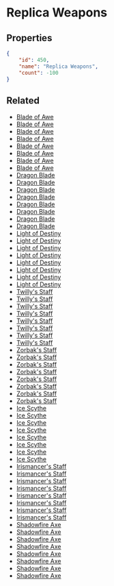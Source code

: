 # Replica Weapons

<no description available>

## Properties

```json
{
    "id": 450,
    "name": "Replica Weapons",
    "count": -100
}
```

## Related

- [Blade of Awe](../items/14290-blade-of-awe.md)
- [Blade of Awe](../items/14291-blade-of-awe.md)
- [Blade of Awe](../items/14292-blade-of-awe.md)
- [Blade of Awe](../items/14293-blade-of-awe.md)
- [Blade of Awe](../items/14294-blade-of-awe.md)
- [Blade of Awe](../items/14295-blade-of-awe.md)
- [Blade of Awe](../items/14296-blade-of-awe.md)
- [Blade of Awe](../items/14297-blade-of-awe.md)
- [Dragon Blade](../items/14298-dragon-blade.md)
- [Dragon Blade](../items/14299-dragon-blade.md)
- [Dragon Blade](../items/14300-dragon-blade.md)
- [Dragon Blade](../items/14301-dragon-blade.md)
- [Dragon Blade](../items/14302-dragon-blade.md)
- [Dragon Blade](../items/14303-dragon-blade.md)
- [Dragon Blade](../items/14304-dragon-blade.md)
- [Dragon Blade](../items/14305-dragon-blade.md)
- [Light of Destiny](../items/14306-light-of-destiny.md)
- [Light of Destiny](../items/14307-light-of-destiny.md)
- [Light of Destiny](../items/14308-light-of-destiny.md)
- [Light of Destiny](../items/14309-light-of-destiny.md)
- [Light of Destiny](../items/14310-light-of-destiny.md)
- [Light of Destiny](../items/14311-light-of-destiny.md)
- [Light of Destiny](../items/14312-light-of-destiny.md)
- [Light of Destiny](../items/14313-light-of-destiny.md)
- [Twilly's Staff](../items/14344-twilly-s-staff.md)
- [Twilly's Staff](../items/14345-twilly-s-staff.md)
- [Twilly's Staff](../items/14346-twilly-s-staff.md)
- [Twilly's Staff](../items/14347-twilly-s-staff.md)
- [Twilly's Staff](../items/14348-twilly-s-staff.md)
- [Twilly's Staff](../items/14349-twilly-s-staff.md)
- [Twilly's Staff](../items/14350-twilly-s-staff.md)
- [Twilly's Staff](../items/14351-twilly-s-staff.md)
- [Zorbak's Staff](../items/14352-zorbak-s-staff.md)
- [Zorbak's Staff](../items/14353-zorbak-s-staff.md)
- [Zorbak's Staff](../items/14354-zorbak-s-staff.md)
- [Zorbak's Staff](../items/14355-zorbak-s-staff.md)
- [Zorbak's Staff](../items/14356-zorbak-s-staff.md)
- [Zorbak's Staff](../items/14357-zorbak-s-staff.md)
- [Zorbak's Staff](../items/14358-zorbak-s-staff.md)
- [Zorbak's Staff](../items/14359-zorbak-s-staff.md)
- [Ice Scythe](../items/14368-ice-scythe.md)
- [Ice Scythe](../items/14369-ice-scythe.md)
- [Ice Scythe](../items/14370-ice-scythe.md)
- [Ice Scythe](../items/14371-ice-scythe.md)
- [Ice Scythe](../items/14372-ice-scythe.md)
- [Ice Scythe](../items/14373-ice-scythe.md)
- [Ice Scythe](../items/14374-ice-scythe.md)
- [Ice Scythe](../items/14375-ice-scythe.md)
- [Irismancer's Staff](../items/14376-irismancer-s-staff.md)
- [Irismancer's Staff](../items/14377-irismancer-s-staff.md)
- [Irismancer's Staff](../items/14378-irismancer-s-staff.md)
- [Irismancer's Staff](../items/14379-irismancer-s-staff.md)
- [Irismancer's Staff](../items/14380-irismancer-s-staff.md)
- [Irismancer's Staff](../items/14381-irismancer-s-staff.md)
- [Irismancer's Staff](../items/14382-irismancer-s-staff.md)
- [Irismancer's Staff](../items/14383-irismancer-s-staff.md)
- [Shadowfire Axe](../items/14384-shadowfire-axe.md)
- [Shadowfire Axe](../items/14385-shadowfire-axe.md)
- [Shadowfire Axe](../items/14386-shadowfire-axe.md)
- [Shadowfire Axe](../items/14387-shadowfire-axe.md)
- [Shadowfire Axe](../items/14388-shadowfire-axe.md)
- [Shadowfire Axe](../items/14389-shadowfire-axe.md)
- [Shadowfire Axe](../items/14390-shadowfire-axe.md)
- [Shadowfire Axe](../items/14391-shadowfire-axe.md)

